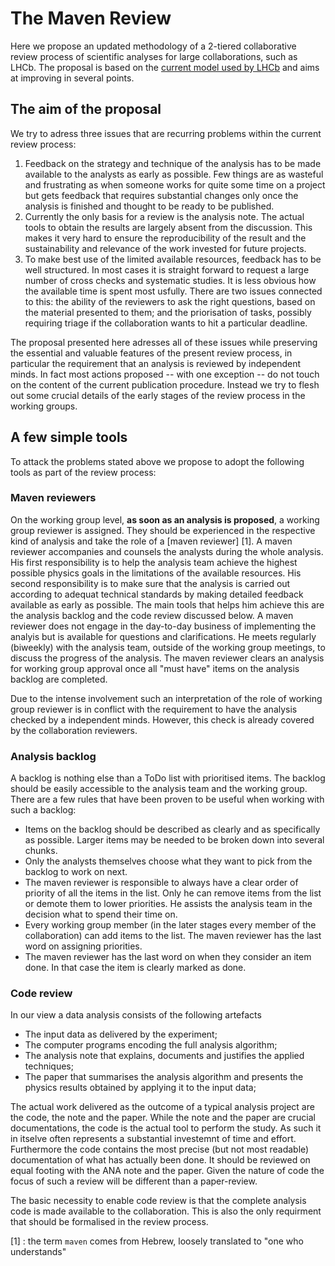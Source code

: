 # The Maven Review

Here we propose an updated methodology of a 2-tiered collaborative review process of scientific analyses for large collaborations, such as LHCb. The proposal is based on the [current model used by LHCb](http://lhcb.web.cern.ch/lhcb/lhcb_page/collaboration/organization/editorial_board/Publication_Procedure-Sept2011.pdf) and aims at improving in several points.

## The aim of the proposal
We try to adress three issues that are recurring problems within the current review process:

1. Feedback on the strategy and technique of the analysis has to be made available to the analysts as early as possible. Few things are as wasteful and frustrating as when someone works for quite some time on a project but gets feedback that requires substantial changes only once the analysis is finished and thought to be ready to be published. 
2. Currently the only basis for a review is the analysis note. The actual tools to obtain the results are largely absent from the discussion. This makes it very hard to ensure the reproducibility of the result and the sustainability and relevance of the work invested for future projects. 
3. To make best use of the limited available resources, feedback has to be well structured. In most cases it is straight forward to request a large number of cross checks and systematic studies. It is less obvious how the available time is spent most usfully. There are two issues connected to this: the ability of the reviewers to ask the right questions, based on the material presented to them; and the priorisation of tasks, possibly requiring triage if the collaboration wants to hit a particular deadline.

The proposal presented here adresses all of these issues while preserving the essential and valuable features of the present review process, in particular the requirement that an analysis is reviewed by independent minds. In fact most actions proposed -- with one exception -- do not touch on the content of the current publication procedure. Instead we try to flesh out some crucial details of the early stages of the review process in the working groups.

## A few simple tools
To attack the problems stated above we propose to adopt the following tools as part of the review process:

### Maven reviewers
On the working group level, **as soon as an analysis is proposed**, a working group reviewer is assigned. They should be experienced in the respective kind of analysis and take the role of a [maven reviewer] [1]. A maven reviewer accompanies and counsels the analysts during the whole analysis. His first responsibility is to help the analysis team achieve the highest possible physics goals in the limitations of the available resources. His second responsibility is to make sure that the analysis is carried out according to adequat technical standards by making detailed feedback available as early as possible. The main tools that helps him achieve this are the analysis backlog and the code review discussed below.
A maven reviewer does not engage in the day-to-day business of implementing the analyis but is available for questions and clarifications. He meets regularly (biweekly) with the analysis team, outside of the working group meetings, to discuss the progress of the analysis.
The maven reviewer clears an analysis for working group approval once all "must have" items on the analysis backlog are completed.

Due to the intense involvement such an interpretation of the role of working group reviewer is in conflict with the requirement to have the analysis checked by a independent minds. However, this check is already covered by the collaboration reviewers. 

### Analysis backlog
A backlog is nothing else than a ToDo list with prioritised items. The backlog should be easily accessible to the analysis team and the working group. There are a few rules that have been proven to be useful when working with such a backlog:

* Items on the backlog should be described as clearly and as specifically as possible. Larger items may be needed to be broken down into several chunks.
* Only the analysts themselves choose what they want to pick from the backlog to work on next.
* The maven reviewer is responsible to always have a clear order of priority of all the items in the list. Only he can remove items from the list or demote them to lower priorities. He assists the analysis team in the decision what to spend their time on. 
* Every working group member (in the later stages every member of the collaboration) can add items to the list. The maven reviewer has the last word on assigning priorities.
* The maven reviewer has the last word on when they consider an item done. In that case the item is clearly marked as done.

### Code review
In our view a data analysis consists of the following artefacts
* The input data as delivered by the experiment;
* The computer programs encoding the full analysis algorithm;
* The analysis note that explains, documents and justifies the applied techniques;
* The paper that summarises the analysis algorithm and presents the physics results obtained by applying it to the input data;

The actual work delivered as the outcome of a typical analysis project are the code, the note and the paper. While the note and the paper are crucial documentations, the code is the actual tool to perform the study. As such it in itselve often represents a substantial investemnt of time and effort. Furthermore the code contains the most precise (but not most readable) documentation of what has actually been done. It should be reviewed on equal footing with the ANA note and the paper. Given the nature of code the focus of such a review will be different than a paper-review.

The basic necessity to enable code review is that the complete analysis code is made available to the collaboration. This is also the only requirment that should be formalised in the review process.



[1] : the term `maven` comes from Hebrew, loosely translated to "one who understands"


